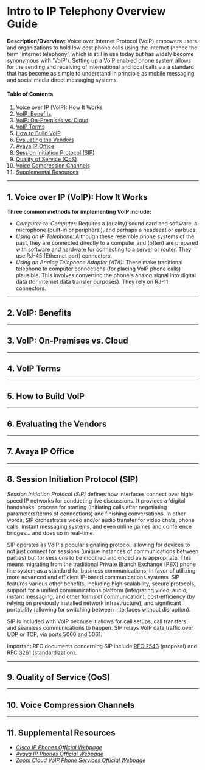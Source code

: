 # Intro to IP Telephony Overview Guide

**Description/Overview:** Voice over Internet Protocol (VoIP) empowers users and organizations to hold low cost phone calls using the internet (hence the term 'internet telephony', which is still in use today but has widely become synonymous with 'VoIP'). Setting up a VoIP enabled phone system allows for the sending and receiving of international and local calls via a standard that has become as simple to understand in principle as mobile messaging and social media direct messaging systems.

#### Table of Contents

1. [Voice over IP (VoIP): How It Works](#voip)
2. [VoIP: Benefits](#benefits)
3. [VoIP: On-Premises vs. Cloud](#hosting)
4. [VoIP Terms](#terms)
5. [How to Build VoIP](#build)
6. [Evaluating the Vendors](#vendors)
7. [Avaya IP Office](#avaya)
8. [Session Initiation Protocol (SIP)](#sip)
9. [Quality of Service (QoS)](#qos)
10. [Voice Compression Channels](#channels)
11. [Supplemental Resources](#supplemental)

<hr />

## 1. <a name="voip">Voice over IP (VoIP): How It Works</a>

**Three common methods for implementing VoIP include:**

* *Computer-to-Computer:* Requires a (quality) sound card and software, a microphone (built-in or peripheral), and perhaps a headseat or earbuds.
* *Using an IP Telephone:* Although these resemble phone systems of the past, they are connected directly to a computer and (often) are prepared with software and hardware for connecting to a server or router. They use RJ-45 (Ethernet port) connectors.
* *Using an Analog Telephone Adapter (ATA):* These make traditional telephone to computer connections (for placing VoIP phone calls) plausible. This involves converting the phone's analog signal into digital data (for internet data transfer purposes). They rely on RJ-11 connectors.

<hr />

## 2. <a name="benefits">VoIP: Benefits</a>

<hr />

## 3. <a name="hosting">VoIP: On-Premises vs. Cloud</a>

<hr />

## 4. <a name="terms">VoIP Terms</a>

<hr />

## 5. <a name="build">How to Build VoIP</a>

<hr />

## 6. <a name="vendors">Evaluating the Vendors</a>

<hr />

## 7. <a name="avaya">Avaya IP Office</a>

<hr />

## 8. <a name="sip">Session Initiation Protocol (SIP)</a>

*Session Initiation Protocol (SIP)* defines how interfaces connect over high-speed IP networks for conducting live discussions. It provides a 'digital handshake' process for starting (initiating calls after negotiating parameters/terms of connections) and finishing conversations. In other words, SIP orchestrates video and/or audio transfer for video chats, phone calls, instant messaging systems, and even online games and conference bridges... and does so in real-time.

SIP operates as VoIP's popular signaling protocol, allowing for devices to not just connect for sessions (unique instances of communications between parties) but for sessions to be modified and ended as is appropriate. This means migrating from the traditional Private Branch Exchange (PBX) phone line system as a standard for business communications, in favor of utilizing more advanced and efficient IP-based communications systems. SIP features various other benefits, including high scalability, secure protocols, support for a unified communications platform (integrating video, audio, instant messaging, and other forms of communication), cost-efficiency (by relying on previously installed network infrastructure), and significant portability (allowing for switching between interfaces without disruption).

SIP is included with VoIP because it allows for call setups, call transfers, and seamless communications to happen. SIP relays VoIP data traffic over UDP or TCP, via ports 5060 and 5061.

Important RFC documents concerning SIP include [RFC 2543](https://datatracker.ietf.org/doc/html/rfc2543) (proposal) and [RFC 3261](https://datatracker.ietf.org/doc/html/rfc3261) (standardization).

<hr />

## 9. <a name="qos">Quality of Service (QoS)</a>

<hr />

## 10. <a name="channels">Voice Compression Channels</a>

<hr />

## 11. <a name="supplemental">Supplemental Resources</a>

* *[Cisco IP Phones Official Webpage](https://www.cisco.com/c/en/us/products/collaboration-endpoints/ip-phones/index.html)*
* *[Avaya IP Phones Official Webpage](https://www.avaya.com/en/devices-and-phones/)*
* *[Zoom Cloud VoIP Phone Services Official Webpage](https://www.zoom.com/en/products/voip-phone-new/)*
